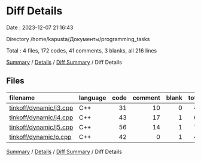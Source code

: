 # Diff Details

Date : 2023-12-07 21:16:43

Directory /home/kapusta/Документы/programming_tasks

Total : 4 files,  172 codes, 41 comments, 3 blanks, all 216 lines

[Summary](results.md) / [Details](details.md) / [Diff Summary](diff.md) / Diff Details

## Files
| filename | language | code | comment | blank | total |
| :--- | :--- | ---: | ---: | ---: | ---: |
| [tinkoff/dynamic/j3.cpp](/tinkoff/dynamic/j3.cpp) | C++ | 31 | 10 | 0 | 41 |
| [tinkoff/dynamic/j4.cpp](/tinkoff/dynamic/j4.cpp) | C++ | 43 | 17 | 1 | 61 |
| [tinkoff/dynamic/j5.cpp](/tinkoff/dynamic/j5.cpp) | C++ | 56 | 14 | 1 | 71 |
| [tinkoff/dynamic/p.cpp](/tinkoff/dynamic/p.cpp) | C++ | 42 | 0 | 1 | 43 |

[Summary](results.md) / [Details](details.md) / [Diff Summary](diff.md) / Diff Details